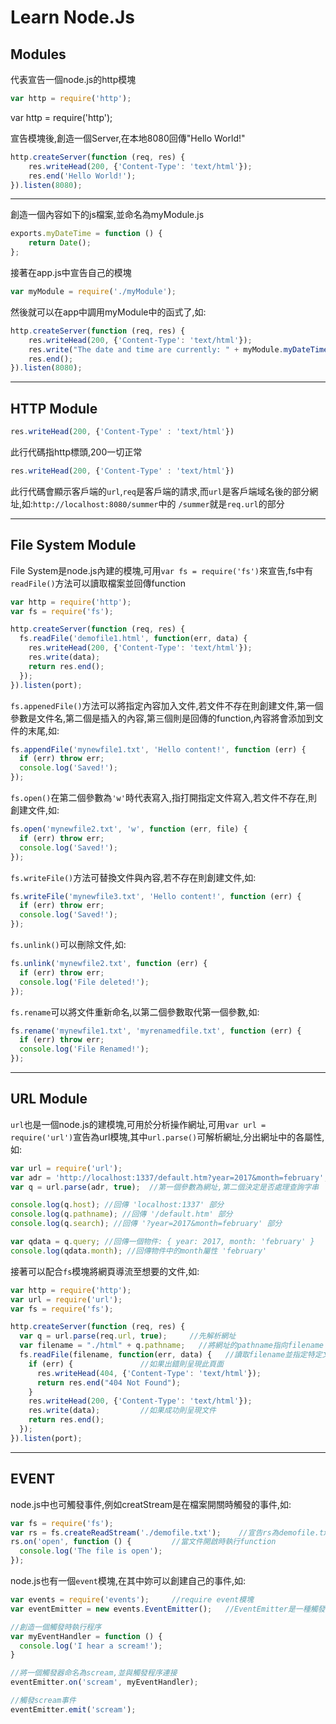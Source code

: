 # Learn Node.Js



## Modules

代表宣告一個node.js的http模塊

```javascript
var http = require('http');
```

var http = require('http');

宣告模塊後,創造一個Server,在本地8080回傳"Hello World!"

```javascript
http.createServer(function (req, res) {
 	res.writeHead(200, {'Content-Type': 'text/html'});
 	res.end('Hello World!');
}).listen(8080);
```

***

創造一個內容如下的js檔案,並命名為myModule.js 

```javascript
exports.myDateTime = function () {
 	return Date();
};
```

接著在app.js中宣告自己的模塊

```javascript
var myModule = require('./myModule'); 
```

然後就可以在app中調用myModule中的函式了,如:

```javascript
http.createServer(function (req, res) {
 	res.writeHead(200, {'Content-Type': 'text/html'});
 	res.write("The date and time are currently: " + myModule.myDateTime());
 	res.end();
}).listen(8080);
```

***



## HTTP Module

```javascript
res.writeHead(200, {'Content-Type' : 'text/html'})
```



此行代碼指http標頭,200一切正常

```javascript
res.writeHead(200, {'Content-Type' : 'text/html'})
```



此行代碼會顯示客戶端的`url`,`req`是客戶端的請求,而`url`是客戶端域名後的部分網址,如:`http://localhost:8080/summer`中的 `/summer`就是`req.url`的部分



***



## File System Module

File System是node.js內建的模塊,可用`var fs = require('fs')`來宣告,fs中有`readFile()`方法可以讀取檔案並回傳function

```javascript
var http = require('http');
var fs = require('fs');

http.createServer(function (req, res) {
  fs.readFile('demofile1.html', function(err, data) {
    res.writeHead(200, {'Content-Type': 'text/html'});
    res.write(data);
    return res.end();
  });
}).listen(port);
```

`fs.appenedFile()`方法可以將指定內容加入文件,若文件不存在則創建文件,第一個參數是文件名,第二個是插入的內容,第三個則是回傳的function,內容將會添加到文件的末尾,如:

```javascript
fs.appendFile('mynewfile1.txt', 'Hello content!', function (err) {
  if (err) throw err;
  console.log('Saved!');
});
```

`fs.open()`在第二個參數為`'w'`時代表寫入,指打開指定文件寫入,若文件不存在,則創建文件,如:

```javascript
fs.open('mynewfile2.txt', 'w', function (err, file) {
  if (err) throw err;
  console.log('Saved!');
});
```

`fs.writeFile()`方法可替換文件與內容,若不存在則創建文件,如:

```javascript
fs.writeFile('mynewfile3.txt', 'Hello content!', function (err) {
  if (err) throw err;
  console.log('Saved!');
});
```

`fs.unlink()`可以刪除文件,如:

```javascript
fs.unlink('mynewfile2.txt', function (err) {
  if (err) throw err;
  console.log('File deleted!');
});
```

`fs.rename`可以將文件重新命名,以第二個參數取代第一個參數,如:

```javascript
fs.rename('mynewfile1.txt', 'myrenamedfile.txt', function (err) {
  if (err) throw err;
  console.log('File Renamed!');
});
```



***



## URL Module

`url`也是一個node.js的建模塊,可用於分析操作網址,可用`var url = require('url')`宣告為url模塊,其中`url.parse()`可解析網址,分出網址中的各屬性,如:

```javascript
var url = require('url');
var adr = 'http://localhost:1337/default.htm?year=2017&month=february';  //此為範例網址
var q = url.parse(adr, true);  //第一個參數為網址,第二個決定是否處理查詢字串

console.log(q.host); //回傳 'localhost:1337' 部分
console.log(q.pathname); //回傳 '/default.htm' 部分
console.log(q.search); //回傳 '?year=2017&month=february' 部分

var qdata = q.query; //回傳一個物件: { year: 2017, month: 'february' }
console.log(qdata.month); //回傳物件中的month屬性 'february'
```

接著可以配合`fs`模塊將網頁導流至想要的文件,如:

```javascript
var http = require('http');
var url = require('url');
var fs = require('fs');

http.createServer(function (req, res) {
  var q = url.parse(req.url, true);     //先解析網址
  var filename = "./html" + q.pathname;   //將網址的pathname指向filename
  fs.readFile(filename, function(err, data) {   //讀取filename並指定特定文件為網頁
    if (err) {               //如果出錯則呈現此頁面
      res.writeHead(404, {'Content-Type': 'text/html'});
      return res.end("404 Not Found");
    } 
    res.writeHead(200, {'Content-Type': 'text/html'});
    res.write(data);         //如果成功則呈現文件
    return res.end();
  });
}).listen(port);
```



***



## EVENT

node.js中也可觸發事件,例如creatStream是在檔案開關時觸發的事件,如:

```javascript
var fs = require('fs');
var rs = fs.createReadStream('./demofile.txt');    //宣告rs為demofile.txt的事件obeject
rs.on('open', function () {         //當文件開啟時執行function
  console.log('The file is open');
});
```

node.js也有一個`event`模塊,在其中妳可以創建自己的事件,如:

```javascript
var events = require('events');     //require event模塊
var eventEmitter = new events.EventEmitter();   //EventEmitter是一種觸發器

//創造一個觸發時執行程序
var myEventHandler = function () {
  console.log('I hear a scream!');
}

//將一個觸發器命名為scream,並與觸發程序連接
eventEmitter.on('scream', myEventHandler);

//觸發scream事件
eventEmitter.emit('scream');

```









